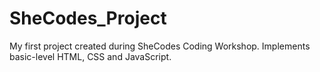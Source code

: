 # SheCodes_Project
My first project created during SheCodes Coding Workshop. Implements basic-level HTML, CSS and JavaScript.
